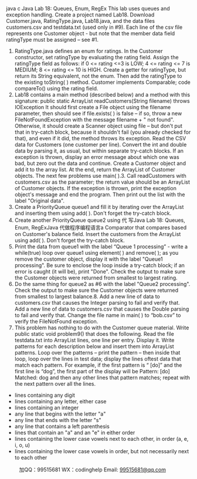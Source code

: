 java c
Java Lab 18: Queues, Enum, RegEx 
This lab uses queues and exception handling. Create a project named Lab18.   Download Customer.java, RatingType.java, Lab18.java, and the data files customers.csv and testdata.txt (used only   in   #9).   Each   line   of   the   csv   file represents   one
Customer object - but note that the member data field ratingType must be assigned – see   #1.
1. RatingType.java defines an enum for ratings. In the Customer constructor,   set ratingType by   evaluating the rating   field.   Assign the ratingType field as follows: if   0 <= rating <=3 is LOW; 4 <= rating <= 7 is MEDIUM; 8 <= rating <= 10 is
HIGH. Create a getter for ratingType, but return its   String equivalent, not the   enum.   Then   add the ratingType   to   the   existing toString( ) method.
Customer implements Comparable; code compareTo() using the rating field.
2. Lab18 contains a main method (described below) and a method with this   signature:
public static ArrayList readCustomers(String filename) throws IOException 
It should first create a File object using the   filename parameter, then   should   see   if   file.exists(   )   is   false –   if   so, throw   a new   FileNotFoundException with the message filename +   " not found". Otherwise, it   should create   a   Scanner   object using   file
– but don't put that in try-catch block, because it shouldn't fail (you   already   checked   for that),   and   even   if   it   did,   the
method throws its exception. Read the CSV data   for   Customers   (one   customer per line).   Convert   the   int   and   double   data   by parsing it, as usual, but within separate try-catch blocks. If   an exception is thrown,   display   an   error message   about
which one was bad, but zero out the data and continue.   Create   a   Customer object   and   add   it   to   the   array   list.   At   the   end,   return   the   ArrayList   of   Customer   objects.
The next few problems use main( ).3. Call readCustomers with customers.csv as the parameter; the return value should be an ArrayList   of   Customer   objects.   If   the exception is thrown, print the exception object's message and end the program.   Then print   out the   list   with   the   label   "Original   data".
4. Create a PriorityQueue queue1 and fill it by   iterating   over the   ArrayList   and   inserting   them using   add(   ).      Don't   forget   the try-catch block.
5. Create another PriorityQueue queue2 using 代 写Java Lab 18: Queues, Enum, RegExJava
代做程序编程语言a Comparator that compares based   on   Customer's balance   field.   Insert the   customers from the ArrayList using add( ). Don't forget the try-catch   block.
6. Print the data from queue1 with the label “Queue   1 processing”   - write   a while(true)   loop   over   queue1 using   element(   )   and remove( ); as you remove the customer object, display it with the   label   "Queue1 processing".   Be   sure to   enclose   the            loop inside a try-catch block; if   an error is caught (it   will be), print   "Done".   Check   the   output   to   make   sure   the   Customer
objects were returned from smallest to largest rating.
7. Do the same thing for queue2 as #6 with the   label   "Queue2 processing".   Check the   output   to   make   sure   the   Customer   objects were returned from smallest to largest   balance.8. Add a new line of   data to customers.csv that causes the Integer parsing to   fail   and verify   that.   Add   a   new   line   of   data   to      customers.csv that causes the Double parsing to fail and verify that. Change the   file name   in main(   ) to   “bob.csv”   to verify   the FileNotFound exception.
9. This problem has nothing to do with the Customer queue material. Write public static void problem9() that does the following. Read the file testdata.txt into ArrayList lines, one   line per   entry.   Display   it.
Write patterns for each description below and insert them into ArrayList patterns. Loop   over the patterns – print         the pattern – then inside that loop, loop over the lines in test data;   display the   lines   oftest   data that   match   each pattern.   For example, if   the first pattern is “   [do]” and the first line is   “dog”,   the   first part   of   the   display will be
Pattern:   [do]
Matched: dog
and then any other lines that pattern matches; repeat with the next pattern over all the   lines.
- lines containing   any   digit
- lines containing any   letter,   either   case
- lines containing   an   integer
- any line that begins with the letter   "a"
- any line that   ends with the   letter   "s"
- any line that contains   a   left parenthesis
- lines that contain an   "a"   and an   "e"   in   either   order
- lines containing the lower case vowels next to each   other, in   order   (a,   e,   i,   o,   u)
- lines containing the lower case vowels in order, but not necessarily next to   each   other





         
加QQ：99515681  WX：codinghelp  Email: 99515681@qq.com
